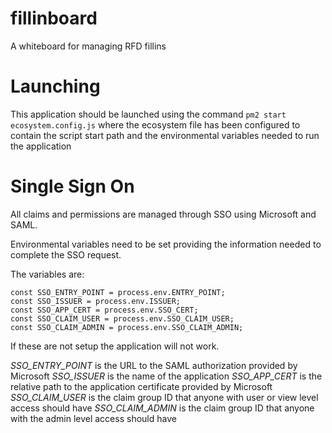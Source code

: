 # fillinboard

A whiteboard for managing RFD fillins

# Launching

This application should be launched using the command `pm2 start ecosystem.config.js` where the ecosystem file
has been configured to contain the script start path and the environmental variables needed to run the application

# Single Sign On

All claims and permissions are managed through SSO using Microsoft and SAML.

Environmental variables need to be set providing the information needed to complete the SSO request.

The variables are:

```
const SSO_ENTRY_POINT = process.env.ENTRY_POINT;
const SSO_ISSUER = process.env.ISSUER;
const SSO_APP_CERT = process.env.SSO_CERT;
const SSO_CLAIM_USER = process.env.SSO_CLAIM_USER;
const SSO_CLAIM_ADMIN = process.env.SSO_CLAIM_ADMIN;
```

If these are not setup the application will not work.

_SSO_ENTRY_POINT_ is the URL to the SAML authorization provided by Microsoft
_SSO_ISSUER_ is the name of the application
_SSO_APP_CERT_ is the relative path to the application certificate provided by Microsoft
_SSO_CLAIM_USER_ is the claim group ID that anyone with user or view level access should have
_SSO_CLAIM_ADMIN_ is the claim group ID that anyone with the admin level access should have
